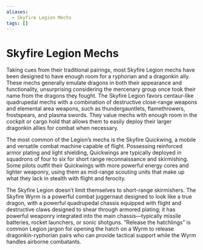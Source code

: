 ```yaml
---
aliases:
  - Skyfire Legion Mechs
tags: []
---
```


# Skyfire Legion Mechs

Taking cues from their traditional pairings, most Skyfire Legion mechs have been designed to have enough room for a ryphorian and a dragonkin ally. These mechs generally emulate dragons in both their appearance and functionality, unsurprising considering the mercenary group once took their name from the dragons they fought. The Skyfire Legion favors centaur-like quadrupedal mechs with a combination of destructive close-range weapons and elemental area weapons, such as thundergauntlets, flamethrowers, frostspears, and plasma swords. They value mechs with enough room in the cockpit or cargo hold that allows them to easily deploy their larger dragonkin allies for combat when necessary.  

The most common of the Legion’s mechs is the Skyfire Quickwing, a mobile and versatile combat machine capable of flight. Possessing reinforced armor plating and light shielding, Quickwings are typically deployed in squadrons of four to six for short range reconnaissance and skirmishing. Some pilots outfit their Quickwings with more powerful energy cores and lighter weaponry, using them as mid-range scouting units that make up what they lack in stealth with flight and ferocity.  

The Skyfire Legion doesn’t limit themselves to short-range skirmishers. The Skyfire Wyrm is a powerful combat juggernaut designed to look like a true dragon, with a powerful quadrupedal chassis equipped with flight and destructive claws designed to shear through armored plating; it has powerful weaponry integrated into the main chassis—typically missile batteries, rocket launchers, or sonic shotguns. “Release the hatchlings” is common Legion jargon for opening the hatch on a Wyrm to release dragonkin-ryphorian pairs who can provide tactical support while the Wyrm handles airborne combatants.